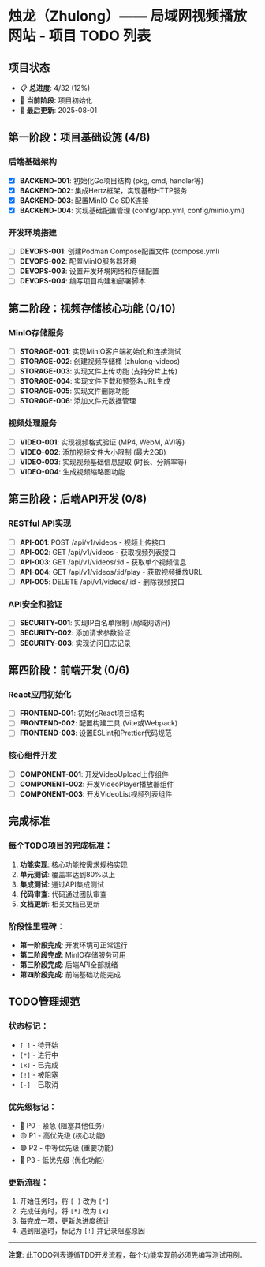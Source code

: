 # 烛龙（Zhulong）—— 局域网视频播放网站 - 项目 TODO 列表

## 项目状态

- 📋 **总进度**: 4/32 (12%)
- 🚀 **当前阶段**: 项目初始化
- 📅 **最后更新**: 2025-08-01

## 第一阶段：项目基础设施 (4/8)

### 后端基础架构
- [x] **BACKEND-001**: 初始化Go项目结构 (pkg, cmd, handler等)
- [x] **BACKEND-002**: 集成Hertz框架，实现基础HTTP服务
- [x] **BACKEND-003**: 配置MinIO Go SDK连接
- [x] **BACKEND-004**: 实现基础配置管理 (config/app.yml, config/minio.yml)

### 开发环境搭建
- [ ] **DEVOPS-001**: 创建Podman Compose配置文件 (compose.yml)
- [ ] **DEVOPS-002**: 配置MinIO服务器环境
- [ ] **DEVOPS-003**: 设置开发环境网络和存储配置
- [ ] **DEVOPS-004**: 编写项目构建和部署脚本

## 第二阶段：视频存储核心功能 (0/10)

### MinIO存储服务
- [ ] **STORAGE-001**: 实现MinIO客户端初始化和连接测试
- [ ] **STORAGE-002**: 创建视频存储桶 (zhulong-videos)
- [ ] **STORAGE-003**: 实现文件上传功能 (支持分片上传)
- [ ] **STORAGE-004**: 实现文件下载和预签名URL生成
- [ ] **STORAGE-005**: 实现文件删除功能
- [ ] **STORAGE-006**: 添加文件元数据管理

### 视频处理服务
- [ ] **VIDEO-001**: 实现视频格式验证 (MP4, WebM, AVI等)
- [ ] **VIDEO-002**: 添加视频文件大小限制 (最大2GB)
- [ ] **VIDEO-003**: 实现视频基础信息提取 (时长、分辨率等)
- [ ] **VIDEO-004**: 生成视频缩略图功能

## 第三阶段：后端API开发 (0/8)

### RESTful API实现
- [ ] **API-001**: POST /api/v1/videos - 视频上传接口
- [ ] **API-002**: GET /api/v1/videos - 获取视频列表接口
- [ ] **API-003**: GET /api/v1/videos/:id - 获取单个视频信息
- [ ] **API-004**: GET /api/v1/videos/:id/play - 获取视频播放URL
- [ ] **API-005**: DELETE /api/v1/videos/:id - 删除视频接口

### API安全和验证
- [ ] **SECURITY-001**: 实现IP白名单限制 (局域网访问)
- [ ] **SECURITY-002**: 添加请求参数验证
- [ ] **SECURITY-003**: 实现访问日志记录

## 第四阶段：前端开发 (0/6)

### React应用初始化
- [ ] **FRONTEND-001**: 初始化React项目结构
- [ ] **FRONTEND-002**: 配置构建工具 (Vite或Webpack)
- [ ] **FRONTEND-003**: 设置ESLint和Prettier代码规范

### 核心组件开发
- [ ] **COMPONENT-001**: 开发VideoUpload上传组件
- [ ] **COMPONENT-002**: 开发VideoPlayer播放器组件
- [ ] **COMPONENT-003**: 开发VideoList视频列表组件

## 完成标准

### 每个TODO项目的完成标准：
1. **功能实现**: 核心功能按需求规格实现
2. **单元测试**: 覆盖率达到80%以上
3. **集成测试**: 通过API集成测试
4. **代码审查**: 代码通过团队审查
5. **文档更新**: 相关文档已更新

### 阶段性里程碑：
- **第一阶段完成**: 开发环境可正常运行
- **第二阶段完成**: MinIO存储服务可用
- **第三阶段完成**: 后端API全部就绪
- **第四阶段完成**: 前端基础功能完成

## TODO管理规范

### 状态标记：
- `[ ]` - 待开始
- `[*]` - 进行中  
- `[x]` - 已完成
- `[!]` - 被阻塞
- `[-]` - 已取消

### 优先级标记：
- 🔴 P0 - 紧急 (阻塞其他任务)
- 🟡 P1 - 高优先级 (核心功能)  
- 🟢 P2 - 中等优先级 (重要功能)
- 🔵 P3 - 低优先级 (优化功能)

### 更新流程：
1. 开始任务时，将 `[ ]` 改为 `[*]`
2. 完成任务时，将 `[*]` 改为 `[x]`
3. 每完成一项，更新总进度统计
4. 遇到阻塞时，标记为 `[!]` 并记录阻塞原因

---

**注意**: 此TODO列表遵循TDD开发流程，每个功能实现前必须先编写测试用例。